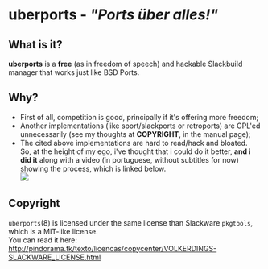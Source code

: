 # uberports - *"Ports über alles!"*

## What is it?
**uberports** is a **free** (as in freedom of speech) and hackable Slackbuild manager that works just like BSD Ports.  

## Why?
- First of all, competition is good, principally if it's offering more freedom;  
- Another implementations (like sport/slackports or retroports) are GPL'ed unnecessarily (see my thoughts at **COPYRIGHT**, in the manual page);  
- The cited above implementations are hard to read/hack and bloated.  
So, at the height of my ego, i've thought that i could do it better, __and i did it__ along with a video (in portuguese, without subtitles for now) showing the process, which is linked below.  
[![](http://img.youtube.com/vi/lm-B2qecsCI/0.jpg)](http://www.youtube.com/watch?v=lm-B2qecsCI "")

## Copyright
`uberports`(8) is licensed under the same license than Slackware `pkgtools`, which is a MIT-like license.  
You can read it here: http://pindorama.tk/texto/licencas/copycenter/VOLKERDINGS-SLACKWARE_LICENSE.html
